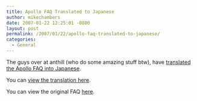 ```yaml
---
title: Apollo FAQ Translated to Japanese
author: mikechambers
date: 2007-01-22 12:25:01 -0800
layout: post
permalink: /2007/01/22/apollo-faq-translated-to-japanese/
categories:
  - General
---
```



The guys over at anthill (who do some amazing stuff btw), have [translated the Apollo FAQ into Japanese][1].

You can [view the translation here][1].

You can view the original FAQ [here][2].

 [1]: http://labs.anthill.jp/2007/01/apollo_faq.html
 [2]: http://labs.adobe.com/wiki/index.php/Apollo:developerfaq